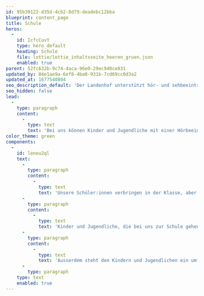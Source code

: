 ```yaml
---
id: 95b39122-d35d-4cb2-8d79-deadebc12bba
blueprint: content_page
title: Schule
heros:
  -
    id: IcfcCuvY
    type: hero_default
    heading: Schule
    file: lottie/lottie_inhaltsseite_hoeren_gruen.json
    enabled: true
parent: 52fc632b-9c74-4aca-96e0-29ec940ce031
updated_by: 04e1ae9a-6ef8-4ba0-931b-7cd69cc0d3a2
updated_at: 1677540804
seo_description_default: 'Der Landenhof unterstützt hör- und sehbeeinträchtigte Kinder & Jugendliche in ihrem selbstbestimmten Leben durch Förderung ihrer Fähigkeiten & Entwicklung'
seo_hidden: false
lead:
  -
    type: paragraph
    content:
      -
        type: text
        text: 'Bei uns können Kinder und Jugendliche mit einer Hörbeeinträchtigung oder solche mit einer auditiven Verarbeitungs- und Wahrnehmungsstörung (AVWS) alle Stufen der Aargauer Volksschule besuchen – vom Kindergarten bis zum 10. Schuljahr (Berufswahljahr).'
color_theme: green
components:
  -
    id: leneu2ql
    text:
      -
        type: paragraph
        content:
          -
            type: text
            text: 'Unsere Schüler:innen verbringen in der Klasse, aber auch als Tageshort- oder Wocheninternats-Schüler:innen viel gemeinsame Zeit mit anderen Hörbeeinträchtigten.'
      -
        type: paragraph
        content:
          -
            type: text
            text: 'Kinder und Jugendliche, die bei uns zur Schule gehen, können auch hier wohnen. Sie leben ihrem Alter entsprechend in einer Wohngruppe, wo sie vier Mal - oder bei Bedarf auch nur zwei oder drei Mal - pro Woche übernachten.'
      -
        type: paragraph
        content:
          -
            type: text
            text: 'Ausserdem steht den Kindern und Jugendlichen ein umfassendes Therapie- und Beratungsangebot zur Verfügung, das sie in ihrer Entwicklung unterstützt und fördert.'
      -
        type: paragraph
    type: text
    enabled: true
---
```

